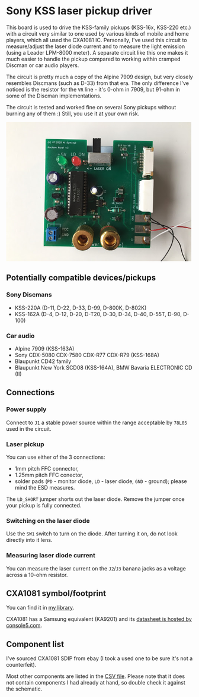 # Sony KSS laser pickup driver

This board is used to drive the KSS-family pickups (KSS-16x, KSS-220 etc.) with a circuit very similar to one used by various kinds of mobile and home players, which all used the CXA1081 IC. Personally, I've used this circuit to measure/adjust the laser diode current and to measure the light emission (using a Leader LPM-8000 meter). A separate circuit like this one makes it much easier to handle the pickup compared to working within cramped Discman or car audio players.

The circuit is pretty much a copy of the Alpine 7909 design, but very closely resembles Discmans (such as D-33) from that era. The only difference I've noticed is the resistor for the `VR` line - it's 0-ohm in 7909, but 91-ohm in some of the Discman implementations.

The circuit is tested and worked fine on several Sony pickups without burning any of them :) Still, you use it at your own risk.

![3D render](/pictures/IMG_1101_thumb.JPG)

## Potentially compatible devices/pickups

### Sony Discmans
- KSS-220A (D-11, D-22, D-33, D-99, D-800K, D-802K)
- KSS-162A (D-4, D-12, D-20, D-T20, D-30, D-34, D-40, D-55T, D-90, D-100)

### Car audio
- Alpine 7909 (KSS-163A)
- Sony CDX-5080 CDX-7580 CDX-R77 CDX-R79 (KSS-168A)
- Blaupunkt CD42 family
- Blaupunkt New York SCD08 (KSS-164A), BMW Bavaria ELECTRONIC CD (II)

## Connections

### Power supply
Connect to `J1` a stable power source within the range acceptable by `78L05` used in the circuit.

### Laser pickup
You can use either of the 3 connections:
- 1mm pitch FFC connector,
- 1.25mm pitch FFC conector,
- solder pads (`PD` - monitor diode, `LD` - laser diode, `GND` - ground); please mind the ESD measures.

The `LD_SHORT` jumper shorts out the laser diode. Remove the jumper once your pickup is fully connected.

### Switching on the laser diode

Use the `SW1` switch to turn on the diode. After turning it on, do not look directly into it lens.

### Measuring laser diode current

You can measure the laser current on the `J2`/`J3` banana jacks as a voltage across a 10-ohm resistor.

## CXA1081 symbol/footprint

You can find it in [my library](https://github.com/dymczykm/marcin_kicad_library).

CXA1081 has a Samsung equivalent (KA9201) and its [datasheet is hosted by console5.com](https://console5.com/techwiki/images/a/a1/KA9201.pdf).

## Component list

I've sourced CXA1081 SDIP from ebay (I took a used one to be sure it's not a counterfeit).

Most other components are listed in the [CSV file](digikey_bom.csv). Please note that it does not contain components I had already at hand, so double check it against the schematic.
